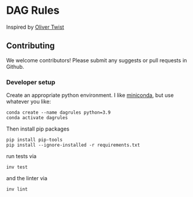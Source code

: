 # DAG Rules

Inspired by [Oliver Twist](http://olivertwi.st/)


## Contributing

We welcome contributors!  Please submit any suggests or pull requests in Github.

### Developer setup

Create an appropriate python environment.  I like [miniconda](https://conda.io/miniconda.html),
but use whatever you like:

    conda create --name dagrules python=3.9
    conda activate dagrules

Then install pip packages

    pip install pip-tools
    pip install --ignore-installed -r requirements.txt

run tests via

    inv test

and the linter via

    inv lint
